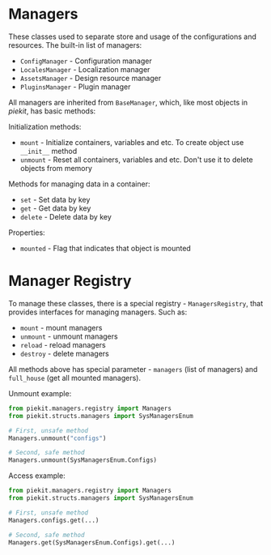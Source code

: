 # Managers

These classes used to separate store and usage of the configurations and resources.
The built-in list of managers:

* `ConfigManager` - Configuration manager
* `LocalesManager` - Localization manager
* `AssetsManager` - Design resource manager
* `PluginsManager` - Plugin manager

All managers are inherited from `BaseManager`, which, like most objects in *piekit*, has basic methods: 

Initialization methods:

* `mount` - Initialize containers, variables and etc. To create object use `__init__` method
* `unmount` - Reset all containers, variables and etc. Don't use it to delete objects from memory

Methods for managing data in a container:

* `set` - Set data by key
* `get` - Get data by key
* `delete` - Delete data by key

Properties:
* `mounted` - Flag that indicates that object is mounted


# Manager Registry

To manage these classes, there is a special registry - `ManagersRegistry`,
that provides interfaces for managing managers. Such as:

* `mount` - mount managers
* `unmount` - unmount managers
* `reload` - reload managers
* `destroy` - delete managers

All methods above has special parameter - `managers` (list of managers) and `full_house` (get all mounted managers).

Unmount example:

```py
from piekit.managers.registry import Managers
from piekit.structs.managers import SysManagersEnum

# First, unsafe method
Managers.unmount("configs")

# Second, safe method
Managers.unmount(SysManagersEnum.Configs)
```

Access example:

```py
from piekit.managers.registry import Managers
from piekit.structs.managers import SysManagersEnum

# First, unsafe method
Managers.configs.get(...)

# Second, safe method
Managers.get(SysManagersEnum.Configs).get(...)
```
